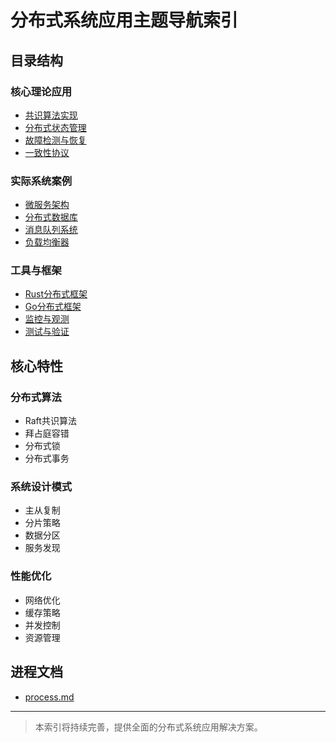# 分布式系统应用主题导航索引

## 目录结构

### 核心理论应用

- [共识算法实现](ConsensusAlgorithms/)
- [分布式状态管理](StateManagement/)
- [故障检测与恢复](FaultTolerance/)
- [一致性协议](ConsistencyProtocols/)

### 实际系统案例

- [微服务架构](Microservices/)
- [分布式数据库](DistributedDatabases/)
- [消息队列系统](MessageQueues/)
- [负载均衡器](LoadBalancers/)

### 工具与框架

- [Rust分布式框架](RustFrameworks/)
- [Go分布式框架](GoFrameworks/)
- [监控与观测](Monitoring/)
- [测试与验证](Testing/)

## 核心特性

### 分布式算法

- Raft共识算法
- 拜占庭容错
- 分布式锁
- 分布式事务

### 系统设计模式

- 主从复制
- 分片策略
- 数据分区
- 服务发现

### 性能优化

- 网络优化
- 缓存策略
- 并发控制
- 资源管理

## 进程文档

- [process.md](process.md)

---

> 本索引将持续完善，提供全面的分布式系统应用解决方案。

